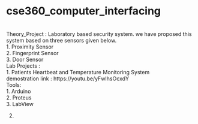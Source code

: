 # cse360_computer_interfacing
<br>
Theory_Project : Laboratory based security system. we have proposed this system based on three sensors given below.
<br>
                 1. Proximity Sensor <br>
                 2. Fingerprint Sensor <br>
                 3. Door Sensor
<br>
Lab Projects : 
<br>
1. Patients Heartbeat and Temperature Monitoring System <br> demostration link : https://youtu.be/yFwIhsOcxdY <br>
Tools: <br>
1. Arduino <br>
2. Proteus <br>
3. LabView
<br>

2. 

